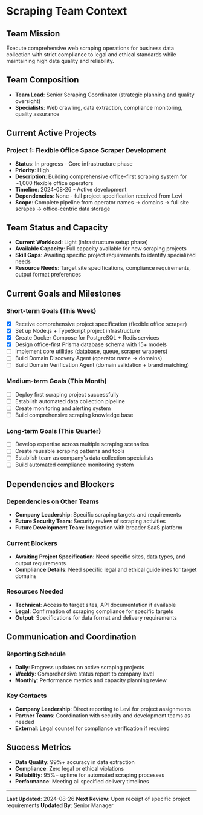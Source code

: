 # Scraping Team Context

## Team Mission
Execute comprehensive web scraping operations for business data collection with strict compliance to legal and ethical standards while maintaining high data quality and reliability.

## Team Composition
- **Team Lead**: Senior Scraping Coordinator (strategic planning and quality oversight)
- **Specialists**: Web crawling, data extraction, compliance monitoring, quality assurance

## Current Active Projects
### Project 1: Flexible Office Space Scraper Development
- **Status**: In progress - Core infrastructure phase
- **Priority**: High
- **Description**: Building comprehensive office-first scraping system for ~1,000 flexible office operators
- **Timeline**: 2024-08-26 - Active development
- **Dependencies**: None - full project specification received from Levi
- **Scope**: Complete pipeline from operator names → domains → full site scrapes → office-centric data storage

## Team Status and Capacity
- **Current Workload**: Light (infrastructure setup phase)
- **Available Capacity**: Full capacity available for new scraping projects
- **Skill Gaps**: Awaiting specific project requirements to identify specialized needs
- **Resource Needs**: Target site specifications, compliance requirements, output format preferences

## Current Goals and Milestones
### Short-term Goals (This Week)
- [x] Receive comprehensive project specification (flexible office scraper)
- [x] Set up Node.js + TypeScript project infrastructure
- [x] Create Docker Compose for PostgreSQL + Redis services
- [x] Design office-first Prisma database schema with 15+ models
- [ ] Implement core utilities (database, queue, scraper wrappers)
- [ ] Build Domain Discovery Agent (operator name → domains)
- [ ] Build Domain Verification Agent (domain validation + brand matching)

### Medium-term Goals (This Month)
- [ ] Deploy first scraping project successfully
- [ ] Establish automated data collection pipeline
- [ ] Create monitoring and alerting system
- [ ] Build comprehensive scraping knowledge base

### Long-term Goals (This Quarter)
- [ ] Develop expertise across multiple scraping scenarios
- [ ] Create reusable scraping patterns and tools
- [ ] Establish team as company's data collection specialists
- [ ] Build automated compliance monitoring system

## Dependencies and Blockers
### Dependencies on Other Teams
- **Company Leadership**: Specific scraping targets and requirements
- **Future Security Team**: Security review of scraping activities
- **Future Development Team**: Integration with broader SaaS platform

### Current Blockers
- **Awaiting Project Specification**: Need specific sites, data types, and output requirements
- **Compliance Details**: Need specific legal and ethical guidelines for target domains

### Resources Needed
- **Technical**: Access to target sites, API documentation if available
- **Legal**: Confirmation of scraping compliance for specific targets
- **Output**: Specifications for data format and delivery requirements

## Communication and Coordination
### Reporting Schedule
- **Daily**: Progress updates on active scraping projects
- **Weekly**: Comprehensive status report to company level
- **Monthly**: Performance metrics and capacity planning review

### Key Contacts
- **Company Leadership**: Direct reporting to Levi for project assignments
- **Partner Teams**: Coordination with security and development teams as needed
- **External**: Legal counsel for compliance verification if required

## Success Metrics
- **Data Quality**: 99%+ accuracy in data extraction
- **Compliance**: Zero legal or ethical violations
- **Reliability**: 95%+ uptime for automated scraping processes
- **Performance**: Meeting all specified delivery timelines

---
**Last Updated**: 2024-08-26
**Next Review**: Upon receipt of specific project requirements
**Updated By**: Senior Manager